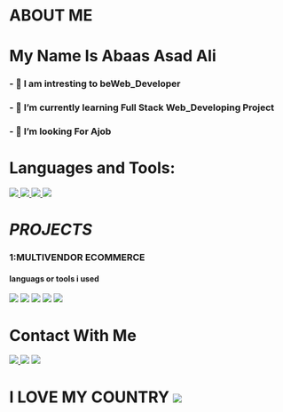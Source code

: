 # ABOUT ME
#  My Name Is Abaas Asad Ali
### - 👀 I am intresting to be**Web_Developer**

### - 🌱 I’m currently learning **Full Stack Web_Developing Project**

### - 💞️ I’m looking For **Ajob**

# Languages and Tools:

  <a href="https://www.w3.org/html/" target="_blank"> <img src="https://img.icons8.com/color/48/000000/html-5.png"/> </a>
  <a href="https://www.java.com" target="_blank"> <img src="https://img.icons8.com/color/48/000000/java-coffee-cup-logo.png"/> </a>
  <a href="https://reactjs.org/" target="_blank"> <img src="https://img.icons8.com/color/48/000000/react-native.png"/> </a>
    <a href="https://www.w3schools.com/css/" target="_blank"> <img src="https://img.icons8.com/color/48/000000/css3.png"/> </a>

# ***PROJECTS***
### 1:MULTIVENDOR ECOMMERCE
#### languags or tools i used
<img src="https://img.icons8.com/color/48/000000/html-5.png"/> </a>
<img src="https://img.icons8.com/color/48/000000/css3.png"/> </a>
<img src="https://img.icons8.com/color/48/000000/php.png"/>
<img src="https://img.icons8.com/ios-filled/50/000000/jquery.png"/>
<img src="https://img.icons8.com/color/48/000000/mysql-logo.png"/>

# Contact With Me

<a href = "https://www.facebook.com/abaas.ace.5"><img src="https://img.icons8.com/color/48/000000/facebook.png"/>
<a href = "https://www.instagram.com/abaas_i.t?r=nametag"><img src="https://img.icons8.com/fluent/48/000000/instagram-new.png"/></a>
<a href = "https://wa.me/qr/246YJGPV7HMLD1"><img src="https://img.icons8.com/color/48/000000/whatsapp--v6.png"/></a>

# I LOVE MY COUNTRY <img src="https://img.icons8.com/color/100/000000/somalia.png"/>
